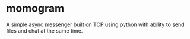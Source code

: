 # momogram
A simple async messenger built on TCP using python with ability to send files and chat at the same time.
